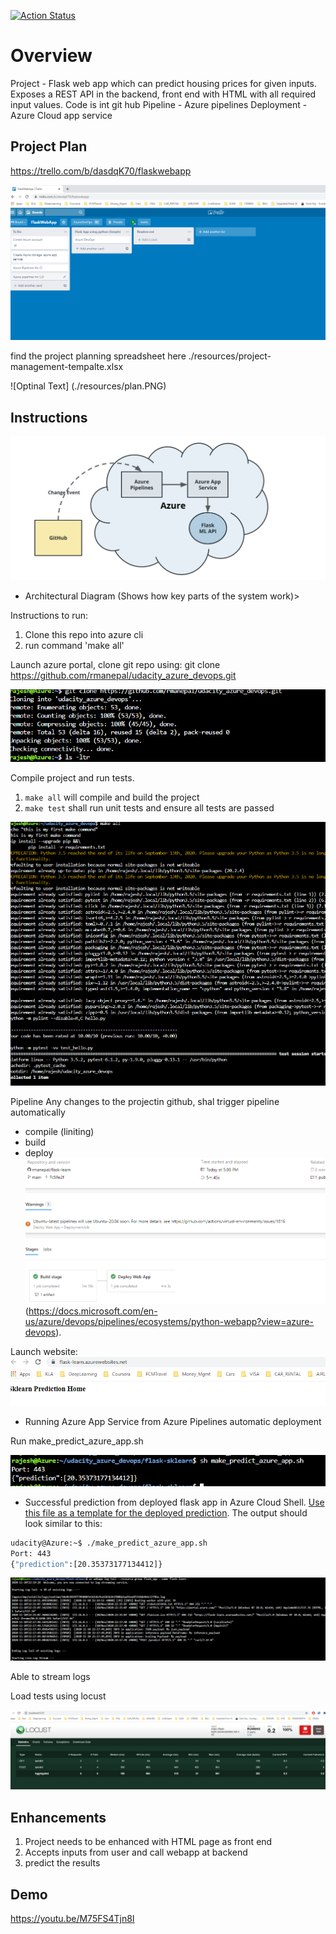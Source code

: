 
[![Action Status](https://github.com/rmanepal/udacity_azure_devops/workflows/CI/badge.svg)](https://github.com/AndreSand/BornInApp/actions)


# Overview

Project - Flask web app which can predict housing prices for given inputs.
		  Exposes a REST API in the backend, front end with HTML with all required input values.
		  Code is int git hub
		  Pipeline - Azure pipelines 
		  Deployment - Azure Cloud app service 

## Project Plan
https://trello.com/b/dasdqK70/flaskwebapp

![Optional Text](./resources/Trello_dashboard.PNG)

find the project planning spreadsheet here
./resources/project-management-tempalte.xlsx 

![Optinal Text] (./resources/plan.PNG)



## Instructions

![Optional Text](./Arch.png)
* Architectural Diagram (Shows how key parts of the system work)>

Instructions to run:
1. Clone this repo into azure cli 
2. run command 'make all' 

Launch azure portal, clone git repo using: git clone https://github.com/rmanepal/udacity_azure_devops.git

![Optional Text](./clone.PNG)

Compile project and run tests.

1. `make all` will compile and build the project
2. `make test` shall run unit tests and ensure all tests are passed

![Optional Text](./make_all_passed.PNG)

Pipeline 
Any changes to the projectin github, shal trigger pipeline automatically
 - compile (liniting)
 - build
 - deploy
![Optional Text](./pipeline.PNG)
(https://docs.microsoft.com/en-us/azure/devops/pipelines/ecosystems/python-webapp?view=azure-devops).

Launch website:
![Optional Text](./flask_website.png)
* Running Azure App Service from Azure Pipelines automatic deployment

Run make_predict_azure_app.sh 

![Optional Text](./azure_prediction.PNG)
* Successful prediction from deployed flask app in Azure Cloud Shell.  [Use this file as a template for the deployed prediction](https://github.com/udacity/nd082-Azure-Cloud-DevOps-Starter-Code/blob/master/C2-AgileDevelopmentwithAzure/project/starter_files/flask-sklearn/make_predict_azure_app.sh).
The output should look similar to this:

```bash
udacity@Azure:~$ ./make_predict_azure_app.sh
Port: 443
{"prediction":[20.35373177134412]}
```
![Optional Text](./log_streaming.PNG)

Able to stream logs

> 

Load tests using locust

![Options Text](./locust_web.PNG)

## Enhancements

1. Project needs to be enhanced with HTML page as front end
2. Accepts inputs from user and call webapp at backend
3. predict the results

## Demo 

https://youtu.be/M75FS4Tjn8I

